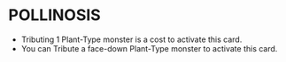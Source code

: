 # POLLINOSIS

*   Tributing 1 Plant-Type monster is a cost to activate this card.
*   You can Tribute a face-down Plant-Type monster to activate this card.
